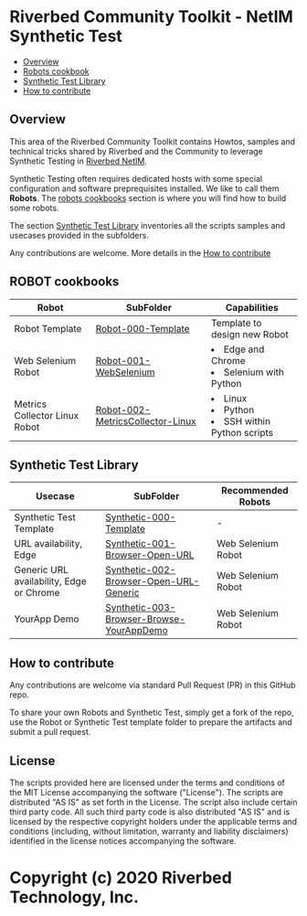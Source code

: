 # Riverbed Community Toolkit - NetIM Synthetic Test

- [Overview](#overview)
- [Robots cookbook](#robot-cookbookx)
- [Synthetic Test Library](#synthetic-test-library)
- [How to contribute](#how-to-contribute)

## Overview

This area of the Riverbed Community Toolkit contains Howtos, samples and technical tricks shared by Riverbed and the Community to leverage Synthetic Testing in [Riverbed NetIM](https://www.riverbed.com/products/steelcentral/infrastructure-management.html).

Synthetic Testing often requires dedicated hosts with some special configuration and software preprequisites installed. We like to call them **Robots**. The [robots cookbooks](#robots-cookbooks) section is where you will find how to build some robots.

The section [Synthetic Test Library](#synthetic-test-library)  inventories all the scripts samples and usecases provided in the subfolders.

Any contributions are welcome. More details in the [How to contribute](#how-to-contribute)

## ROBOT cookbooks

| Robot | SubFolder | Capabilities |
| --- | --- | --- |
| Robot Template | [Robot-000-Template](Robot-000-Template) | Template to design new Robot
| Web Selenium Robot | [Robot-001-WebSelenium](Robot-001-WebSelenium) | <li>Edge and Chrome</li><li>Selenium with Python</li> |
| Metrics Collector Linux Robot | [Robot-002-MetricsCollector-Linux](Robot-002-MetricsCollector-Linux) | <li>Linux</li><li>Python</li><li>SSH within Python scripts</li> |

## Synthetic Test Library

| Usecase  | SubFolder  |  Recommended Robots | 
| --- | --- | --- |
| Synthetic Test Template | [Synthetic-000-Template](Synthetic-000-Template) | - | 
| URL availability, Edge | [Synthetic-001-Browser-Open-URL](Synthetic-001-Browser-Open-URL) | Web Selenium Robot | 
| Generic URL availability, Edge or Chrome | [Synthetic-002-Browser-Open-URL-Generic](Synthetic-002-Browser-Open-URL-Generic) | Web Selenium Robot |
| YourApp Demo | [Synthetic-003-Browser-Browse-YourAppDemo](Synthetic-003-Browser-Browse-YourAppDemo) | Web Selenium Robot | 

## How to contribute

Any contributions are welcome via standard Pull Request (PR) in this GitHub repo.

To share your own Robots and Synthetic Test, simply get a fork of the repo, use the Robot or Synthetic Test template folder to prepare the artifacts and submit a pull request.

## License

The scripts provided here are licensed under the terms and conditions of the MIT License accompanying the software ("License"). The scripts are distributed "AS IS" as set forth in the License. The script also include certain third party code. All such third party code is also distributed "AS IS" and is licensed by the respective copyright holders under the applicable terms and conditions (including, without limitation, warranty and liability disclaimers) identified in the license notices accompanying the software.

# Copyright (c) 2020 Riverbed Technology, Inc.
